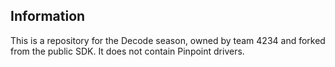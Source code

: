 ## Information
This is a repository for the Decode season, owned by team 4234 and forked from the public SDK. It does not contain Pinpoint drivers.



